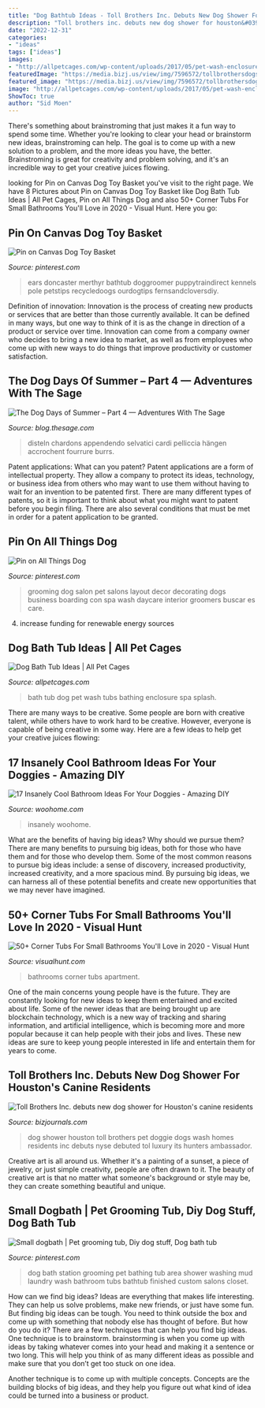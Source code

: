 ```yaml
---
title: "Dog Bathtub Ideas - Toll Brothers Inc. Debuts New Dog Shower For Houston&#039;s Canine Residents"
description: "Toll brothers inc. debuts new dog shower for houston&#039;s canine residents"
date: "2022-12-31"
categories:
- "ideas"
tags: ["ideas"]
images:
- "http://allpetcages.com/wp-content/uploads/2017/05/pet-wash-enclosure-with-splash-guard-bath-tube.jpg"
featuredImage: "https://media.bizj.us/view/img/7596572/tollbrothersdogshower*750xx540-720-0-0.jpg"
featured_image: "https://media.bizj.us/view/img/7596572/tollbrothersdogshower*750xx540-720-0-0.jpg"
image: "http://allpetcages.com/wp-content/uploads/2017/05/pet-wash-enclosure-with-splash-guard-bath-tube.jpg"
ShowToc: true
author: "Sid Moen"
---
```



There's something about brainstroming that just makes it a fun way to spend some time. Whether you're looking to clear your head or brainstorm new ideas, brainstroming can help. The goal is to come up with a new solution to a problem, and the more ideas you have, the better. Brainstroming is great for creativity and problem solving, and it's an incredible way to get your creative juices flowing.

	

		
looking for Pin on Canvas Dog Toy Basket you've visit to the right page. We have 8 Pictures about Pin on Canvas Dog Toy Basket like Dog Bath Tub Ideas | All Pet Cages, Pin on All Things Dog and also 50+ Corner Tubs For Small Bathrooms You&#039;ll Love in 2020 - Visual Hunt. Here you go:
		
    
## Pin On Canvas Dog Toy Basket

<img loading=lazy src="https://i.pinimg.com/736x/a9/71/4f/a9714f91f05ce2b82ec459ef0fd57889.jpg" onerror="this.onerror=null;this.src='https://tse2.mm.bing.net/th?id=OIP.AO345sxFEuc3CICQIwerMAHaJ4&amp;pid=15.1';" alt="Pin on Canvas Dog Toy Basket">

_Source: pinterest.com_

>ears doncaster merthyr bathtub doggroomer puppytraindirect kennels pole petstips recycledoogs ourdogtips fernsandcloversdiy. 

	

Definition of innovation:
Innovation is the process of creating new products or services that are better than those currently available. It can be defined in many ways, but one way to think of it is as the change in direction of a product or service over time. Innovation can come from a company owner who decides to bring a new idea to market, as well as from employees who come up with new ways to do things that improve productivity or customer satisfaction.

    
## The Dog Days Of Summer – Part 4 — Adventures With The Sage

<img loading=lazy src="https://blog.thesage.com/wp-content/uploads/2018/07/DogBurr-300x200.jpeg" onerror="this.onerror=null;this.src='https://tse2.mm.bing.net/th?id=OIP.JNh9E9z5Ulajg8zA2i5JxgAAAA&amp;pid=15.1';" alt="The Dog Days of Summer – Part 4 — Adventures With The Sage">

_Source: blog.thesage.com_

>disteln chardons appendendo selvatici cardi pelliccia hängen accrochent fourrure burrs. 

	

Patent applications: What can you patent?
Patent applications are a form of intellectual property. They allow a company to protect its ideas, technology, or business idea from others who may want to use them without having to wait for an invention to be patented first. There are many different types of patents, so it is important to think about what you might want to patent before you begin filing. There are also several conditions that must be met in order for a patent application to be granted.

    
## Pin On All Things Dog

<img loading=lazy src="https://i.pinimg.com/736x/3c/cd/e3/3ccde3c400129eb09cdcf897632dfd84--dog-grooming-shop-dog-grooming-salons.jpg" onerror="this.onerror=null;this.src='https://tse2.mm.bing.net/th?id=OIP.2S3wN00SiRy9Npn1jxld1gHaFj&amp;pid=15.1';" alt="Pin on All Things Dog">

_Source: pinterest.com_

>grooming dog salon pet salons layout decor decorating dogs business boarding con spa wash daycare interior groomers buscar es care. 

	

4. increase funding for renewable energy sources

    
## Dog Bath Tub Ideas | All Pet Cages

<img loading=lazy src="http://allpetcages.com/wp-content/uploads/2017/05/pet-wash-enclosure-with-splash-guard-bath-tube.jpg" onerror="this.onerror=null;this.src='https://tse3.mm.bing.net/th?id=OIP.LvScwJN-GaT55TtfetBTWwHaG3&amp;pid=15.1';" alt="Dog Bath Tub Ideas | All Pet Cages">

_Source: allpetcages.com_

>bath tub dog pet wash tubs bathing enclosure spa splash. 

	

There are many ways to be creative. Some people are born with creative talent, while others have to work hard to be creative. However, everyone is capable of being creative in some way. Here are a few ideas to help get your creative juices flowing:

    
## 17 Insanely Cool Bathroom Ideas For Your Doggies - Amazing DIY

<img loading=lazy src="https://www.woohome.com/wp-content/uploads/2015/01/pet-bathroom-ideas-woohome-8.jpg" onerror="this.onerror=null;this.src='https://tse3.mm.bing.net/th?id=OIP.LFQUHwXsIJ6C97NXKorJvwHaLG&amp;pid=15.1';" alt="17 Insanely Cool Bathroom Ideas For Your Doggies - Amazing DIY">

_Source: woohome.com_

>insanely woohome. 

	

What are the benefits of having big ideas? Why should we pursue them?
There are many benefits to pursuing big ideas, both for those who have them and for those who develop them. Some of the most common reasons to pursue big ideas include: a sense of discovery, increased productivity, increased creativity, and a more spacious mind. By pursuing big ideas, we can harness all of these potential benefits and create new opportunities that we may never have imagined.

    
## 50+ Corner Tubs For Small Bathrooms You&#039;ll Love In 2020 - Visual Hunt

<img loading=lazy src="https://visualhunt.com/photos/10/17-useful-ideas-for-small-bathrooms-apartment-geeks.jpg" onerror="this.onerror=null;this.src='https://tse1.mm.bing.net/th?id=OIP.NdqV0N2iNpoQxzpZQu5ZyAHaI1&amp;pid=15.1';" alt="50+ Corner Tubs For Small Bathrooms You&#039;ll Love in 2020 - Visual Hunt">

_Source: visualhunt.com_

>bathrooms corner tubs apartment. 

	

One of the main concerns young people have is the future. They are constantly looking for new ideas to keep them entertained and excited about life. Some of the newer ideas that are being brought up are blockchain technology, which is a new way of tracking and sharing information, and artificial intelligence, which is becoming more and more popular because it can help people with their jobs and lives. These new ideas are sure to keep young people interested in life and entertain them for years to come.

    
## Toll Brothers Inc. Debuts New Dog Shower For Houston&#039;s Canine Residents

<img loading=lazy src="https://media.bizj.us/view/img/7596572/tollbrothersdogshower*750xx540-720-0-0.jpg" onerror="this.onerror=null;this.src='https://tse3.mm.bing.net/th?id=OIP.ixtOF6XQLpeauvXkVKt0vwHaJ4&amp;pid=15.1';" alt="Toll Brothers Inc. debuts new dog shower for Houston&#039;s canine residents">

_Source: bizjournals.com_

>dog shower houston toll brothers pet doggie dogs wash homes residents inc debuts nyse debuted tol luxury its hunters ambassador. 

	

Creative art is all around us. Whether it's a painting of a sunset, a piece of jewelry, or just simple creativity, people are often drawn to it. The beauty of creative art is that no matter what someone's background or style may be, they can create something beautiful and unique.

    
## Small Dogbath | Pet Grooming Tub, Diy Dog Stuff, Dog Bath Tub

<img loading=lazy src="https://i.pinimg.com/736x/5b/fa/b7/5bfab7c2a6654c7739d2d60b0a8bc5bf--dog-bathroom-dog-station.jpg" onerror="this.onerror=null;this.src='https://tse1.mm.bing.net/th?id=OIP.vJShi87q477YLGcuELaJCwHaLH&amp;pid=15.1';" alt="Small dogbath | Pet grooming tub, Diy dog stuff, Dog bath tub">

_Source: pinterest.com_

>dog bath station grooming pet bathing tub area shower washing mud laundry wash bathroom tubs bathtub finished custom salons closet. 

	

How can we find big ideas?
Ideas are everything that makes life interesting. They can help us solve problems, make new friends, or just have some fun. But finding big ideas can be tough. You need to think outside the box and come up with something that nobody else has thought of before. But how do you do it? There are a few techniques that can help you find big ideas. 
One technique is to brainstorm. brainstorming is when you come up with ideas by taking whatever comes into your head and making it a sentence or two long. This will help you think of as many different ideas as possible and make sure that you don’t get too stuck on one idea. 

Another technique is to come up with multiple concepts. Concepts are the building blocks of big ideas, and they help you figure out what kind of idea could be turned into a business or product.

